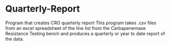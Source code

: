 # Quarterly-Report
Program that creates CRO quarterly report
This program takes .csv files from an excel spreadsheet of the line list from the Carbapenemase Resistance Testing bench and produces a quarterly or year to date report of the data.  

